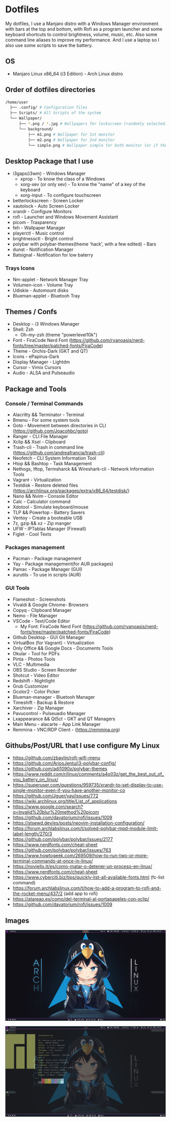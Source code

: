 # Dotfiles

My dotfiles, I use a Manjaro distro with a Windows Manager environment with bars at the top and bottom, with Rofi as a program launcher and some keyboard shortcuts to control brightness, volume, music, etc. Also some command line aliases to improve my performance. And I use a laptop so I also use some scripts to save the battery.

## OS

- Manjaro Linux x86_64 (i3 Edition) - Arch Linux distro

## Order of dotfiles directories

```bash
/home/user
  ├── .config/ # Configuration files
  ├── Scripts/ # All Scripts of the system
  └── Wallpaper/
      ├── *.png / *.jpg # Wallpapers for lockscreen (randomly selected)
      └── background/
          ├── m1.png # Wallpaper for 1st monitor
          ├── m2.png # Wallpaper for 2nd monitor
          └── simple.png # Wallpaper simple for both monitor (or if the second is not connected)
```

## Desktop Package that I use

- i3gaps(i3wm) - Windows Manager
  - xprop - To know the class of a Windows
  - xorg-xev (or only xev) - To know the "name" of a key of the keyboard
  - xorg-input - To configure touchscreen
- betterlockscreen - Screen Locker
- xautolock - Auto Screen Locker
- xrandr - Configure Monitors
- rofi - Launcher and Windows Movement Assistant
- picom - Trasparency
- feh - Wallpaper Manager
- playerctl - Music control
- brightnessctl - Bright control
- polybar with polybar-themes(theme 'hack', with a few edited) - Bars
- dunst - Notification Manager
- Batsignal - Notification for low baterry

### Trays Icons

- Nm-applet - Network Manager Tray
- Volumen-icon - Volume Tray
- Udiskie - Automount disks
- Blueman-applet - Bluetooh Tray

## Themes / Confs

- Desktop - i3 Windows Manager
- Shell: Zsh
  - Oh-my-zsh (theme "powerlevel10k")
- Font - FiraCode Nerd Font (<https://github.com/ryanoasis/nerd-fonts/tree/master/patched-fonts/FiraCode>)
- Theme - Orchis-Dark (GKT and QT)
- Icons - ePapirus-Dark
- Display Manager - Lightdm
- Cursor - Vimix Cursors
- Audio - ALSA and Pulseaudio

## Package and Tools

### Console / Terminal Commands

- Alacritty && Terminator - Terminal
- Bmenu - For some system tools
- Goto - Movement between directories in CLI (<https://github.com/Joacohbc/goto>)
- Ranger - CLI File Manager
- Xclip && Xsel - Clipboard
- Trash-cli - Trash in command line (<https://github.com/andreafrancia/trash-cli>)
- Neofetch - CLI System Information Tool
- Htop && Bashtop - Task Management
- Nethogs, Iftop, Termsharck && Wireshark-cli - Network Information Tools
- Vagrant - Virtualization
- Testdisk - Restore deleted files (<https://archlinux.org/packages/extra/x86_64/testdisk/>)
- Nano && Nvim - Console Editor
- Calc - Calculator command
- Xdotool - Simulate keyboard/mouse
- TLP && Powertop - Battery Savers
- Ventoy - Create a booteable USB
- 7z, gzip && xz - Zip manger
- UFW - IPTablas Manager (Firewall)
- Figlet - Cool Texts

### Packages management

- Pacman - Package management
- Yay - Package management(for AUR packages)
- Pamac - Package Manager (GUI)
- aurutils - To use in scripts (AUR)

### GUI Tools

- Flameshot - Screenshots
- Vivaldi & Google Chrome- Browsers
- Copyq - Clipboard Manager
- Nemo - File Manager
- VSCode - Text/Code Editor
  - My Font: FiraCode Nerd Font (<https://github.com/ryanoasis/nerd-fonts/tree/master/patched-fonts/FiraCode>)
- Github Desktop - GUI Git Manager
- VirtualBox (for Vagrant) - Virtualization
- Only Office && Google Docs - Documents Tools
- Okular - Tool for PDFs
- Pinta - Photos Tools
- VLC - Multimedia
- OBS Studio - Screen Recorder
- Shotcut - Video Editor
- Redshift - Nightlight
- Grub Customizer
- Gcolor2 - Color Picker
- Blueman-manager - Bluetooh Manager
- Timeshift - Backup & Restore
- Xarchiver - Zip Manager
- Pavucontrol - Pulseuadio Manager
- Lxappearance && Qt5ct - GKT and QT Managers
- Main Menu - alacarte - App Link Manager
- Remmina - VNC/RDP Client - (<https://remmina.org>)

## Githubs/Post/URL that I use configure My Linux

- <https://github.com/zbaylin/rofi-wifi-menu>
- <https://github.com/AriosJentu/i3-polybar-config/>
- <https://github.com/adi1090x/polybar-themes>
- <https://www.reddit.com/r/linux/comments/a4o03z/get_the_best_out_of_you_battery_on_linux/>
- <https://superuser.com/questions/959735/xrandr-to-set-display-to-use-single-monitor-even-if-you-have-another-monitor-co>
- <https://github.com/Jguer/yay/issues/772>
- <https://wiki.archlinux.org/title/List_of_applications>
- <https://www.google.com/search?q=Invalid%20blur%20method%20picom>
- <https://github.com/davatorium/rofi/issues/1009>
- <https://stsewd.dev/es/posts/neovim-installation-configuration/>
- <https://forum.archlabslinux.com/t/solved-polybar-mpd-module-limit-label-length/270/3>
- <https://github.com/polybar/polybar/issues/2177>
- <https://www.nerdfonts.com/cheat-sheet>
- <https://github.com/polybar/polybar/issues/763>
- <https://www.howtogeek.com/269509/how-to-run-two-or-more-terminal-commands-at-once-in-linux/>
- <https://noviello.it/es/como-matar-o-detener-un-proceso-en-linux/>
- <https://www.nerdfonts.com/cheat-sheet>
- <https://www.cyberciti.biz/tips/quickly-list-all-available-fonts.html> (fc-list command)
- <https://forum.archlabslinux.com/t/how-to-add-a-program-to-rofi-and-the-rocket-menu/437/2> (add app to rofi)
- <https://atareao.es/como/del-terminal-al-portapapeles-con-xclip/>
- <https://github.com/davatorium/rofi/issues/1009>

## Images

![Desktop image](./images/desktop.png)

![Neofetch image](./images/neofetch.png)
